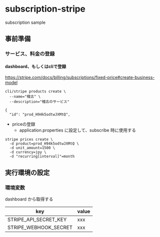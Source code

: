 # subscription-stripe
subscription sample

## 事前準備
### サービス、料金の登録

#### dashboard、もしくはcliで登録

https://stripe.com/docs/billing/subscriptions/fixed-price#create-business-model

```
cli/stripe products create \
  --name="稽古" \
  --description="稽古のサービス"

```

```
{
  "id": "prod_H94k5odtwJXMtQ",
```

- priceの登録 
  - application.properties に設定して、subscribe 時に使用する
```
stripe prices create \
  -d product=prod_H94k5odtwJXMtQ \
  -d unit_amount=1500 \
  -d currency=jpy \
  -d "recurring[interval]"=month
```

## 実行環境の設定

### 環境変数
dashboard から取得する

|  key  |  value  |
| ---- | ---- |
|  STRIPE_API_SECRET_KEY  |  xxx  |
|  STRIPE_WEBHOOK_SECRET  |  xxx  |


